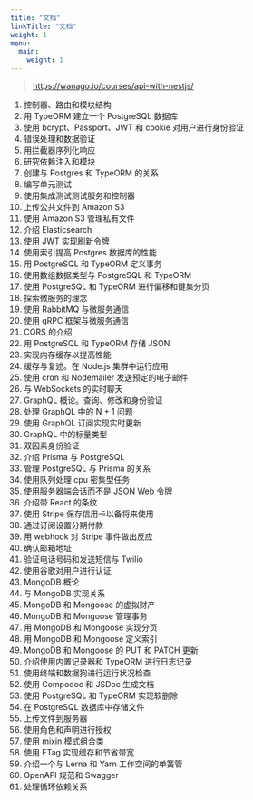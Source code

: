 ```yaml
---
title: "文档"
linkTitle: "文档"
weight: 1
menu:
  main:
    weight: 1
---
```


> https://wanago.io/courses/api-with-nestjs/

1. 控制器、路由和模块结构
2. 用 TypeORM 建立一个 PostgreSQL 数据库
3. 使用 bcrypt、Passport、JWT 和 cookie 对用户进行身份验证
4. 错误处理和数据验证
5. 用拦截器序列化响应
6. 研究依赖注入和模块
7. 创建与 Postgres 和 TypeORM 的关系
8. 编写单元测试
9. 使用集成测试测试服务和控制器
10. 上传公共文件到 Amazon S3
11. 使用 Amazon S3 管理私有文件
12. 介绍 Elasticsearch
13. 使用 JWT 实现刷新令牌
14. 使用索引提高 Postgres 数据库的性能
15. 用 PostgreSQL 和 TypeORM 定义事务
16. 使用数组数据类型与 PostgreSQL 和 TypeORM
17. 使用 PostgreSQL 和 TypeORM 进行偏移和键集分页
18. 探索微服务的理念
19. 使用 RabbitMQ 与微服务通信
20. 使用 gRPC 框架与微服务通信
21. CQRS 的介绍
22. 用 PostgreSQL 和 TypeORM 存储 JSON
23. 实现内存缓存以提高性能
24. 缓存与复述。在 Node.js 集群中运行应用
25. 使用 cron 和 Nodemailer 发送预定的电子邮件
26. 与 WebSockets 的实时聊天
27. GraphQL 概论。查询、修改和身份验证
28. 处理 GraphQL 中的 N + 1 问题
29. 使用 GraphQL 订阅实现实时更新
30. GraphQL 中的标量类型
31. 双因素身份验证
32. 介绍 Prisma 与 PostgreSQL
33. 管理 PostgreSQL 与 Prisma 的关系
34. 使用队列处理 cpu 密集型任务
35. 使用服务器端会话而不是 JSON Web 令牌
36. 介绍带 React 的条纹
37. 使用 Stripe 保存信用卡以备将来使用
38. 通过订阅设置分期付款
39. 用 webhook 对 Stripe 事件做出反应
40. 确认邮箱地址
41. 验证电话号码和发送短信与 Twilio
42. 使用谷歌对用户进行认证
43. MongoDB 概论
44. 与 MongoDB 实现关系
45. MongoDB 和 Mongoose 的虚拟财产
46. MongoDB 和 Mongoose 管理事务
47. 用 MongoDB 和 Mongoose 实现分页
48. 用 MongoDB 和 Mongoose 定义索引
49. MongoDB 和 Mongoose 的 PUT 和 PATCH 更新
50. 介绍使用内置记录器和 TypeORM 进行日志记录
51. 使用终端和数据狗进行运行状况检查
52. 使用 Compodoc 和 JSDoc 生成文档
53. 使用 PostgreSQL 和 TypeORM 实现软删除
54. 在 PostgreSQL 数据库中存储文件
55. 上传文件到服务器
56. 使用角色和声明进行授权
57. 使用 mixin 模式组合类
58. 使用 ETag 实现缓存和节省带宽
59. 介绍一个与 Lerna 和 Yarn 工作空间的单簧管
60. OpenAPI 规范和 Swagger
61. 处理循环依赖关系
